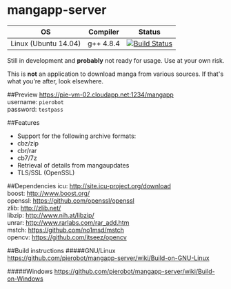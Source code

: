 # mangapp-server

OS | Compiler | Status
---|----------|--------
Linux (Ubuntu 14.04)|g++ 4.8.4|[![Build Status](https://travis-ci.org/pierobot/mangapp-server.svg?branch=master)](https://travis-ci.org/pierobot/mangapp-server)|

Still in development and **probably** not ready for usage. Use at your own risk.

This is **not** an application to download manga from various sources. If that's what you're after, look elsewhere.

##Preview
https://pie-vm-02.cloudapp.net:1234/mangapp </br>
username: ``pierobot`` </br>
password: ``testpass`` </br>

##Features
* Support for the following archive formats:
 * cbz/zip
 * cbr/rar
 * cb7/7z
* Retrieval of details from mangaupdates
* TLS/SSL (OpenSSL)


##Dependencies
icu:    http://site.icu-project.org/download </br>
boost:  http://www.boost.org/ </br>
openssl: https://github.com/openssl/openssl </br>
zlib:   http://zlib.net/ </br>
libzip: http://www.nih.at/libzip/ </br>
unrar:  http://www.rarlabs.com/rar_add.htm </br>
mstch:  https://github.com/no1msd/mstch </br>
opencv: https://github.com/itseez/opencv </br>

##Build instructions
#####GNU/Linux
https://github.com/pierobot/mangapp-server/wiki/Build-on-GNU-Linux

#####Windows
https://github.com/pierobot/mangapp-server/wiki/Build-on-Windows
